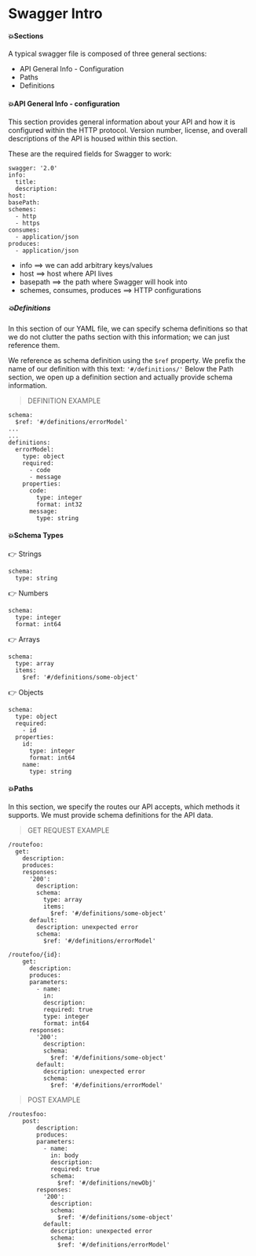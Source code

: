 # Swagger Intro #

#### 💥Sections ####
A typical swagger file is composed of three general sections:
- API General Info - Configuration
- Paths
- Definitions

#### 💥API General Info - configuration ####

This section provides general information about your API and
how it is configured within the HTTP protocol. Version number, license, and overall descriptions of the API is housed within this section.

These are the required fields for Swagger to work:

```
swagger: '2.0'
info:
  title:
  description:
host:
basePath:
schemes:
  - http
  - https
consumes:
  - application/json
produces:
  - application/json
  ```
- info ==> we can add arbitrary keys/values
- host ==> host where API lives
- basepath ==> the path where Swagger will hook into
- schemes, consumes, produces ==> HTTP configurations

##### 💥Definitions #####
In this section of our YAML file, we can specify schema definitions
so that we do not clutter the paths section with this information; we can just reference them.

We reference as schema definition using the `$ref` property.
We prefix the name of our definition with this text: `'#/definitions/'`
Below the Path section, we open up a definition section and actually
provide schema information.

>DEFINITION EXAMPLE
```
schema:
  $ref: '#/definitions/errorModel'
...
...
definitions:
  errorModel:
    type: object
    required:
      - code
      - message
    properties:
      code:
        type: integer
        format: int32
      message:
        type: string
```

#### 💥Schema Types ####

👉 Strings
```
schema:
  type: string
```

👉 Numbers
```
schema:
  type: integer
  format: int64
```

👉 Arrays
```
schema:
  type: array
  items:
    $ref: '#/definitions/some-object'
```

👉 Objects
```
schema:
  type: object
  required:
    - id
  properties:
    id:
      type: integer
      format: int64
    name:
      type: string
  ```


#### 💥Paths ####
In this section, we specify the routes our API accepts, which methods it supports. We must provide schema definitions for the API data.

>GET REQUEST EXAMPLE
```
/routefoo:
  get:
    description:
    produces:
    responses:
      '200':
        description:
        schema:
          type: array
          items:
            $ref: '#/definitions/some-object'
      default:
        description: unexpected error
        schema:
          $ref: '#/definitions/errorModel'

/routefoo/{id}:
    get:
      description:
      produces:
      parameters:
        - name:
          in:
          description:
          required: true
          type: integer
          format: int64
      responses:
        '200':
          description:
          schema:
            $ref: '#/definitions/some-object'
        default:
          description: unexpected error
          schema:
            $ref: '#/definitions/errorModel'
```


> POST EXAMPLE
```
/routesfoo:
    post:
        description:
        produces:
        parameters:
          - name:
            in: body
            description:
            required: true
            schema:
              $ref: '#/definitions/newObj'
        responses:
          '200':
            description:
            schema:
              $ref: '#/definitions/some-object'
          default:
            description: unexpected error
            schema:
              $ref: '#/definitions/errorModel'
```
